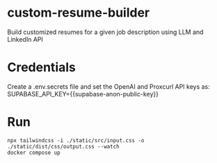 # custom-resume-builder
Build customized resumes for a given job description using LLM and LinkedIn API

# Credentials
Create a .env.secrets file and set the OpenAI and Proxcurl API keys as:<br>
SUPABASE_API_KEY={{supabase-anon-public-key}}

# Run
```
npx tailwindcss -i ./static/src/input.css -o ./static/dist/css/output.css --watch
docker compose up
```
